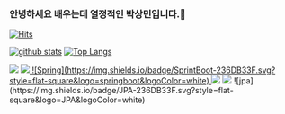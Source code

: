 ### 안녕하세요 배우는데 열정적인 박상민입니다.👋
[![Hits](https://hits.seeyoufarm.com/api/count/incr/badge.svg?url=https%3A%2F%2Fgithub.com%2FStar-mini)](https://hits.seeyoufarm.com)
<!--
**shinplest/shinplest** is a ✨ _special_ ✨ repository because its `README.md` (this file) appears on your GitHub profile.

Here are some ideas to get you started:

- 🔭 I’m currently working on ...
- 🌱 I’m currently learning ...
- 👯 I’m looking to collaborate on ...
- 🤔 I’m looking for help with ...
- 💬 Ask me about ...
- 📫 How to reach me: ...
- 😄 Pronouns: ...
- ⚡ Fun fact: ...
-->

[![github stats](https://github-readme-stats.vercel.app/api?username=Star-mini&show_icons=true&hide_border=true)](https://github.com/Star-mini)
[![Top Langs](https://github-readme-stats.vercel.app/api/top-langs/?username=Star-mini&layout=compact)](https://github.com/Star-mini)

   <img src="https://img.shields.io/badge/Flask-000000?style=flat&logo=Flask&logoColor=white"/>
   <img src="https://img.shields.io/badge/React-61DAFB?style=flat&logo=React&logoColor=white"/><a href="" target="_blank">
   ![Spring](https://img.shields.io/badge/SprintBoot-236DB33F.svg?style=flat-square&logo=springboot&logoColor=white)
   <img src="https://img.shields.io/badge/JAVA-007396?style=flat-square&logo=Java&logoColor=white"/></a>
   <img src="https://img.shields.io/badge/Python-3776AB?style=flat-square&logo=Python&logoColor=white"/>
   ![jpa](https://img.shields.io/badge/JPA-236DB33F.svg?style=flat-square&logo=JPA&logoColor=white) 

